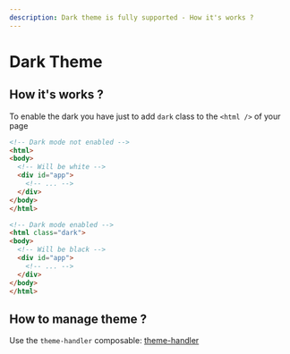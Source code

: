 ```yaml
---
description: Dark theme is fully supported - How it's works ?
---
```


# Dark Theme

## How it's works ?

To enable the dark you have just to add `dark` class to the `<html />` of your page

```html
<!-- Dark mode not enabled -->
<html>
<body>
  <!-- Will be white -->
  <div id="app">
    <!-- ... -->
  </div>
</body>
</html>

<!-- Dark mode enabled -->
<html class="dark">
<body>
  <!-- Will be black -->
  <div id="app">
    <!-- ... -->
  </div>
</body>
</html>
```

## How to manage theme ?

Use the `theme-handler` composable: [theme-handler](./../helpers/theme-handler.md)

